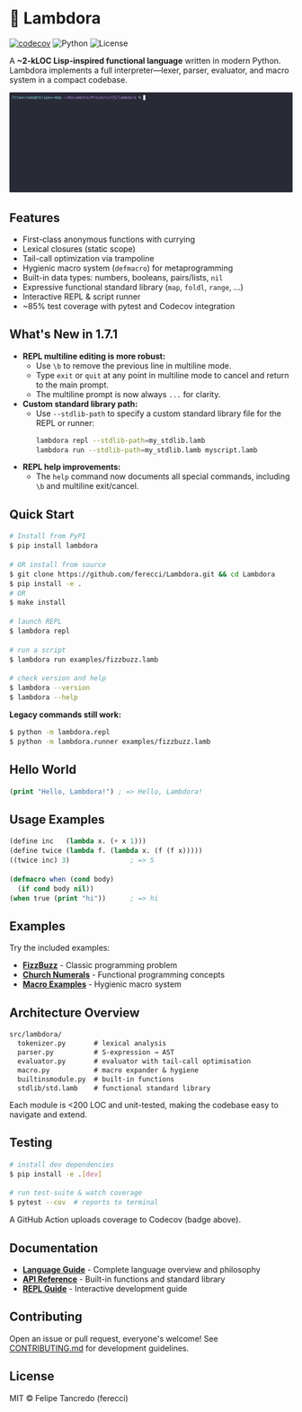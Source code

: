 # 🐑 Lambdora

[![codecov](https://codecov.io/gh/ferecci/Lambdora/graph/badge.svg?token=ORV38HH7J7)](https://codecov.io/gh/ferecci/Lambdora)
![Python](https://img.shields.io/badge/python-3.10%2B-blue.svg)
![License](https://img.shields.io/badge/license-MIT-green.svg)

A **~2-kLOC Lisp-inspired functional language** written in modern Python. Lambdora implements a full interpreter—lexer, parser, evaluator, and macro system in a compact codebase.

![Lambdora REPL](docs/lambdora-demo.gif)

## Features
- First-class anonymous functions with currying
- Lexical closures (static scope)
- Tail-call optimization via trampoline
- Hygienic macro system (`defmacro`) for metaprogramming
- Built-in data types: numbers, booleans, pairs/lists, `nil`
- Expressive functional standard library (`map`, `foldl`, `range`, …)
- Interactive REPL & script runner
- ~85% test coverage with pytest and Codecov integration

## What's New in 1.7.1
- **REPL multiline editing is more robust:**
  - Use `\b` to remove the previous line in multiline mode.
  - Type `exit` or `quit` at any point in multiline mode to cancel and return to the main prompt.
  - The multiline prompt is now always `...` for clarity.
- **Custom standard library path:**
  - Use `--stdlib-path` to specify a custom standard library file for the REPL or runner:
    ```bash
    lambdora repl --stdlib-path=my_stdlib.lamb
    lambdora run --stdlib-path=my_stdlib.lamb myscript.lamb
    ```
- **REPL help improvements:**
  - The `help` command now documents all special commands, including `\b` and multiline exit/cancel.

## Quick Start
```bash
# Install from PyPI
$ pip install lambdora

# OR install from source
$ git clone https://github.com/ferecci/Lambdora.git && cd Lambdora
$ pip install -e .
# OR
$ make install

# launch REPL
$ lambdora repl

# run a script
$ lambdora run examples/fizzbuzz.lamb

# check version and help
$ lambdora --version
$ lambdora --help
```

**Legacy commands still work:**
```bash
$ python -m lambdora.repl
$ python -m lambdora.runner examples/fizzbuzz.lamb
```

## Hello World
```lisp
(print "Hello, Lambdora!") ; => Hello, Lambdora!
```

## Usage Examples
```lisp
(define inc   (lambda x. (+ x 1)))
(define twice (lambda f. (lambda x. (f (f x)))))
((twice inc) 3)               ; => 5

(defmacro when (cond body)
  (if cond body nil))
(when true (print "hi"))      ; => hi
```

## Examples

Try the included examples:
- **[FizzBuzz](examples/fizzbuzz.lamb)** - Classic programming problem
- **[Church Numerals](examples/church_numerals.lamb)** - Functional programming concepts
- **[Macro Examples](examples/macro_demos.lamb)** - Hygienic macro system

## Architecture Overview
```
src/lambdora/
  tokenizer.py       # lexical analysis
  parser.py          # S-expression → AST
  evaluator.py       # evaluator with tail-call optimisation
  macro.py           # macro expander & hygiene
  builtinsmodule.py  # built-in functions
  stdlib/std.lamb    # functional standard library
```
Each module is <200 LOC and unit-tested, making the codebase easy to navigate and extend.

## Testing
```bash
# install dev dependencies
$ pip install -e .[dev]

# run test-suite & watch coverage
$ pytest --cov  # reports to terminal
```
A GitHub Action uploads coverage to Codecov (badge above).

## Documentation

- **[Language Guide](docs/index.md)** - Complete language overview and philosophy
- **[API Reference](docs/api.md)** - Built-in functions and standard library
- **[REPL Guide](docs/repl.md)** - Interactive development guide

## Contributing
Open an issue or pull request, everyone's welcome! See [CONTRIBUTING.md](CONTRIBUTING.md) for development guidelines.

## License
MIT © Felipe Tancredo (ferecci)

